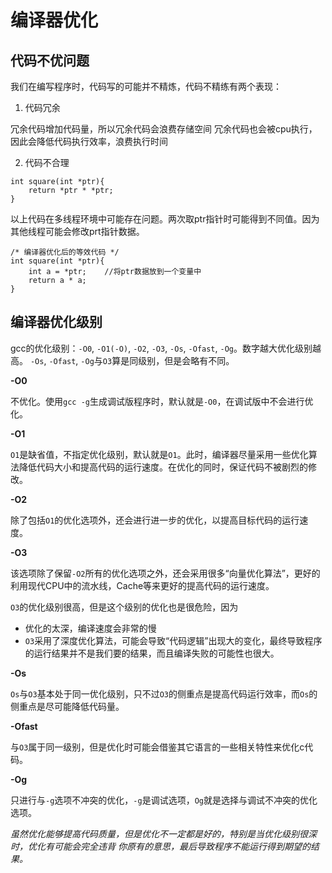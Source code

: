 # 编译器优化

## 代码不优问题

我们在编写程序时，代码写的可能并不精炼，代码不精练有两个表现：

1. 代码冗余

冗余代码增加代码量，所以冗余代码会浪费存储空间
冗余代码也会被cpu执行，因此会降低代码执行效率，浪费执行时间

2. 代码不合理

```
int square(int *ptr){
    return *ptr * *ptr;
}
```
以上代码在多线程环境中可能存在问题。两次取ptr指针时可能得到不同值。因为其他线程可能会修改prt指针数据。

```
/* 编译器优化后的等效代码 */
int square(int *ptr){
    int a = *ptr;    //将ptr数据放到一个变量中
    return a * a;
}
```

## 编译器优化级别

gcc的优化级别：`-O0`, `-O1(-O)`, `-O2`, `-O3`, `-Os`, `-Ofast`, `-Og`。数字越大优化级别越高。
`-Os`, `-Ofast`, `-Og`与`O3`算是同级别，但是会略有不同。

**-O0**

不优化。使用`gcc -g`生成调试版程序时，默认就是`-O0`，在调试版中不会进行优化。

**-O1**

`O1`是缺省值，不指定优化级别，默认就是`O1`。此时，编译器尽量采用一些优化算法降低代码大小和提高代码的运行速度。在优化的同时，保证代码不被剧烈的修改。

**-O2**

除了包括`O1`的优化选项外，还会进行进一步的优化，以提高目标代码的运行速度。

**-O3**

该选项除了保留`-O2`所有的优化选项之外，还会采用很多“向量优化算法”，更好的利用现代CPU中的流水线，Cache等来更好的提高代码的运行速度。

`O3`的优化级别很高，但是这个级别的优化也是很危险，因为

- 优化的太深，编译速度会非常的慢
- `O3`采用了深度优化算法，可能会导致“代码逻辑”出现大的变化，最终导致程序的运行结果并不是我们要的结果，而且编译失败的可能性也很大。

**-Os**

`Os`与`O3`基本处于同一优化级别，只不过`O3`的侧重点是提高代码运行效率，而`Os`的侧重点是尽可能降低代码量。

**-Ofast**

与`O3`属于同一级别，但是优化时可能会借鉴其它语言的一些相关特性来优化c代码。

**-Og**

只进行与`-g`选项不冲突的优化，`-g`是调试选项，`Og`就是选择与调试不冲突的优化选项。


*虽然优化能够提高代码质量，但是优化不一定都是好的，特别是当优化级别很深时，优化有可能会完全违背 你原有的意思，最后导致程序不能运行得到期望的结果。*
